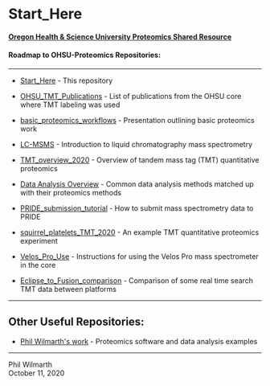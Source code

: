 # Start_Here

#### [Oregon Health & Science University Proteomics Shared Resource](https://www.ohsu.edu/proteomics-shared-resource)

#### Roadmap to OHSU-Proteomics Repositories:

---

- [Start_Here](https://github.com/OHSU-Proteomics/Start_Here) - This repository

- [OHSU_TMT_Publications](https://github.com/OHSU-Proteomics/OHSU_TMT_Publications) - List of publications from the OHSU core where TMT labeling was used

- [basic_proteomics_workflows](https://github.com/OHSU-Proteomics/basic_proteomics_workflows) - Presentation outlining basic proteomics work

- [LC-MSMS](https://github.com/OHSU-Proteomics/LC-MSMS) - Introduction to liquid chromatography mass spectrometry

- [TMT_overview_2020](https://github.com/OHSU-Proteomics/TMT_overview_2020) - Overview of tandem mass tag (TMT) quantitative proteomics

- [Data Analysis Overview](https://ohsu-proteomics.github.io/Data_Analysis_Overview/) - Common data analysis methods matched up with their proteomics methods

- [PRIDE_submission_tutorial](https://github.com/OHSU-Proteomics/PRIDE_submission_tutorial) - How to submit mass spectrometry data to PRIDE

- [squirrel_platelets_TMT_2020](https://github.com/OHSU-Proteomics/squirrel_platelets_TMT_2020) - An example TMT quantitative proteomics experiment

- [Velos_Pro_Use](https://github.com/OHSU-Proteomics/Velos_Pro_Use) - Instructions for using the Velos Pro mass spectrometer in the core

- [Eclipse_to_Fusion_comparison](https://github.com/OHSU-Proteomics/Eclipse_to_Fusion_comparison) - Comparison of some real time search TMT data between platforms

---

## Other Useful Repositories:

- [Phil Wilmarth's work](https://github.com/pwilmart/Start_Here) - Proteomics software and data analysis examples

---

Phil Wilmarth<br />October 11, 2020
